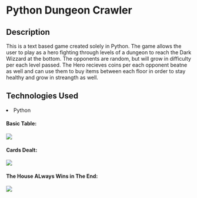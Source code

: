 <h1>Python Dungeon Crawler</h1>


<h2>Description</h2>
This is a text based game created solely in Python. The game allows the user to play as a hero fighting through levels of a dungeon to reach the Dark Wizzard at the bottom. The opponents are random, but will grow in difficulty per each level passed. The Hero recieves coins per each opponent beatne as well and can use them to buy items between each floor in order to stay healthy and grow in streangth as well.  

<h2>Technologies Used</h2>
<li>Python</li>

<h4>Basic Table:</h4>
<img src="./P1.png">

<h4>Cards Dealt:</h4>
<img src="./P2.png">

<h4>The House ALways Wins in The End:</h4>
<img src="./P3.png">

